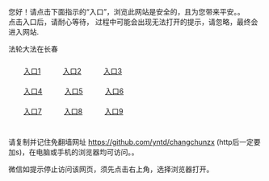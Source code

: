 您好！请点击下面指示的“入口”，浏览此网站是安全的，且为您带来平安。。 <br/>
点击入口后，请耐心等待， 过程中可能会出现无法打开的提示，请忽略，最终会进入网站. </br>

法轮大法在长春<br/>
<div style="padding:10px"><a style="margin:20px" target="_blank" href="http://dl1z0w7xnegse.cloudfront.net/zytas?ufcgt" id="ccLink1" rel="nofollow">入口1</a> <a target="_blank" style="margin:20px" href="http://d11ebt2737voze.cloudfront.net/zytas?nrgxb" id="ccLink2" rel="nofollow">入口2</a> <a style="margin:20px" target="_blank" href="http://d3mvs8q1dxd7f8.cloudfront.net/zytas?ujxcc" id="ccLink3" rel="nofollow">入口3</a></div>

<div style="padding:10px" ><a style="margin:20px" target="_blank" href="http://dl1z0w7xnegse.cloudfront.net/zytas?ufcgt" id="ccLink4" rel="nofollow">入口4</a> <a style="margin:20px" href="http://d11ebt2737voze.cloudfront.net/zytas?nrgxb" target="_blank" id="ccLink5" rel="nofollow">入口5</a> <a style="margin:20px" href="http://d3mvs8q1dxd7f8.cloudfront.net/zytas?ujxcc" target="_blank" id="ccLink6" rel="nofollow">入口6</a></div>

<div style="padding:10px"><a style="margin:20px" target="_blank" href="http://dl1z0w7xnegse.cloudfront.net/zytas?ufcgt" id="ccLink7" rel="nofollow">入口7</a> <a style="margin:20px" href="http://d11ebt2737voze.cloudfront.net/zytas?nrgxb" target="_blank" id="ccLink8" rel="nofollow">入口8</a> <a style="margin:20px" target="_blank" href="http://d3mvs8q1dxd7f8.cloudfront.net/zytas?ujxcc" id="ccLink9" rel="nofollow">入口9</a></div>

<br/>



请复制并记住免翻墙网址 https://github.com/yntd/changchunzx (http后一定要加s)，在电脑或手机的浏览器均可访问。。<br/>

微信如提示停止访问该网页，须先点击右上角，选择浏览器打开。
